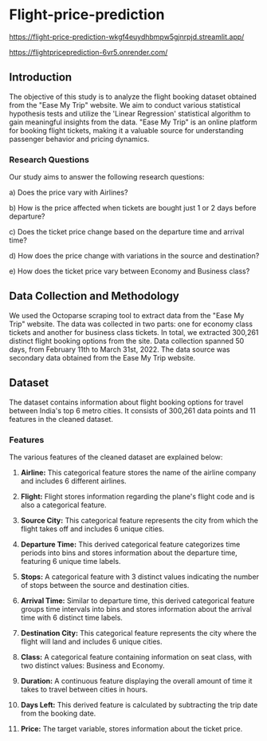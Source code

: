 # Flight-price-prediction

https://flight-price-prediction-wkgf4euydhbmpw5gjnrpjd.streamlit.app/

https://flightpriceprediction-6vr5.onrender.com/

## Introduction

The objective of this study is to analyze the flight booking dataset obtained from the "Ease My Trip" website. We aim to conduct various statistical hypothesis tests and utilize the 'Linear Regression' statistical algorithm to gain meaningful insights from the data. "Ease My Trip" is an online platform for booking flight tickets, making it a valuable source for understanding passenger behavior and pricing dynamics.

### Research Questions

Our study aims to answer the following research questions:

a) Does the price vary with Airlines?

b) How is the price affected when tickets are bought just 1 or 2 days before departure?

c) Does the ticket price change based on the departure time and arrival time?

d) How does the price change with variations in the source and destination?

e) How does the ticket price vary between Economy and Business class?

## Data Collection and Methodology

We used the Octoparse scraping tool to extract data from the "Ease My Trip" website. The data was collected in two parts: one for economy class tickets and another for business class tickets. In total, we extracted 300,261 distinct flight booking options from the site. Data collection spanned 50 days, from February 11th to March 31st, 2022. The data source was secondary data obtained from the Ease My Trip website.

## Dataset

The dataset contains information about flight booking options for travel between India's top 6 metro cities. It consists of 300,261 data points and 11 features in the cleaned dataset.

### Features

The various features of the cleaned dataset are explained below:

1) **Airline:** This categorical feature stores the name of the airline company and includes 6 different airlines.

2) **Flight:** Flight stores information regarding the plane's flight code and is also a categorical feature.

3) **Source City:** This categorical feature represents the city from which the flight takes off and includes 6 unique cities.

4) **Departure Time:** This derived categorical feature categorizes time periods into bins and stores information about the departure time, featuring 6 unique time labels.

5) **Stops:** A categorical feature with 3 distinct values indicating the number of stops between the source and destination cities.

6) **Arrival Time:** Similar to departure time, this derived categorical feature groups time intervals into bins and stores information about the arrival time with 6 distinct time labels.

7) **Destination City:** This categorical feature represents the city where the flight will land and includes 6 unique cities.

8) **Class:** A categorical feature containing information on seat class, with two distinct values: Business and Economy.

9) **Duration:** A continuous feature displaying the overall amount of time it takes to travel between cities in hours.

10) **Days Left:** This derived feature is calculated by subtracting the trip date from the booking date.

11) **Price:** The target variable, stores information about the ticket price.
